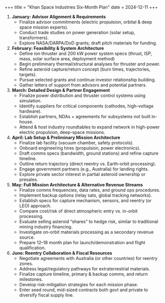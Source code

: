 +++
title = "Khan Space Industries Six-Month Plan"
date = 2024-12-11
+++

1. **January: Advisor Alignment & Requirements**
	 - Finalize advisor commitments (electric propulsion, orbital & deep space mission experts).
	 - Conduct trade studies on power generation (solar setup, transformers).
	 - Explore NASA/DARPA/DoD grants; draft pitch materials for funding.
2. **February: Feasibility & System Architecture**
	 - Define ion thruster and 200 kW power system specs (thrust, ISP, mass, solar surface area, deployment method)
	 - Begin preliminary thermal/structural analyses for thruster and power.
	 - Refine asteroid capture/return concept (burn times, trajectories, targets).
	 - Pursue selected grants and continue investor relationship building.
	 - Gather letters of support from advisors and potential partners.
3. **March: Detailed Design & Partner Engagement**
     - Finalize power distribution and thruster control systems using simulation.
     - Identify suppliers for critical components (cathodes, high-voltage hardware).
     - Establish partners, NDAs + agreements for subsystems not built in-house.
     - Attend & host industry roundtables to expand network in high-power electric propulsion, deep-space missions.
4. **April: Lab Setup & Preliminary Mission Architecture**
     - Finalize lab facility (vacuum chamber, safety protocols).
     - Onboard engineering hires (propulsion, power electronics).
     - Draft comms specs (bandwidth, ground stations) and refine capture timeline.
     - Outline return trajectory (direct reentry vs. Earth-orbit processing).
     - Engage government partners (e.g., Australia) for landing rights.
     - Explore private sector interest in partial asteroid ownership or presales.
5. **May: Full Mission Architecture & Alternative Revenue Streams**
     - Finalize comms frequencies, data rates, and ground ops procedures.
     - Implement backup options (relay sats, global tracking networks).
     - Establish specs for capture mechanism, sensors, and reentry (or LEO) approach.
     - Compare cost/risk of direct atmospheric entry vs. in-orbit processing.
     - Evaluate selling asteroid “shares” to hedge risk, similar to traditional mining industry financing.
     - Investigate on-orbit materials processing as a secondary revenue source.
     - Prepare 12–18 month plan for launch/demonstration and flight qualification.
6. **June: Reentry Collaboration & Fiscal Resources**
     - Negotiate agreements with Australia (or other countries) for reentry zones.
     - Address legal/regulatory pathways for extraterrestrial materials.
     - Finalize capture timeline, primary & backup comms, and return milestones.
     - Develop risk-mitigation strategies for each mission phase.
     - Enter seed round, mid-sized contracts both govt and private to diversify fiscal supply line.
